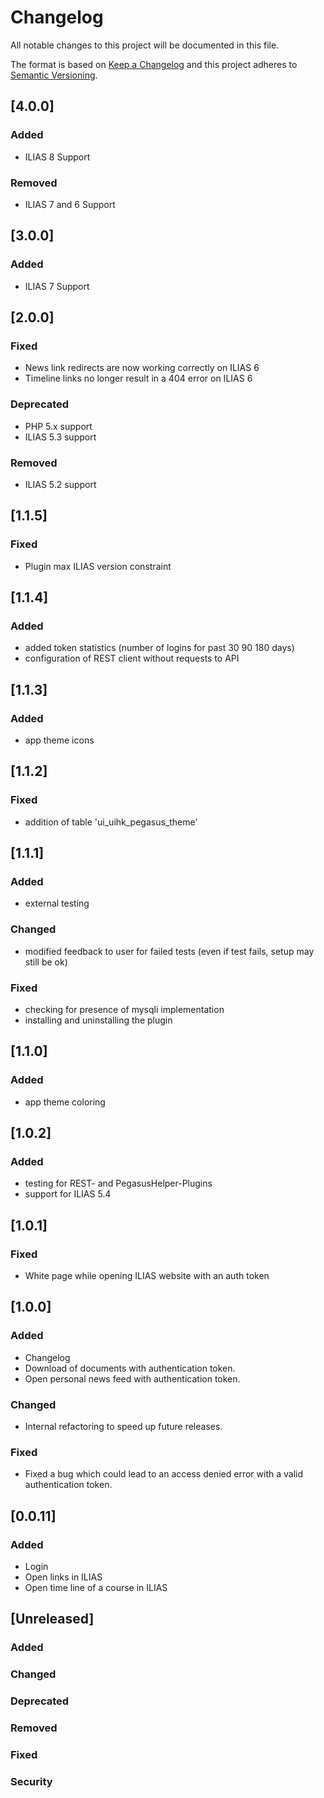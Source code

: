 # Changelog
All notable changes to this project will be documented in this file.

The format is based on [Keep a Changelog](http://keepachangelog.com/en/1.0.0/)
and this project adheres to [Semantic Versioning](http://semver.org/spec/v2.0.0.html).

## [4.0.0]
### Added
- ILIAS 8 Support
### Removed
- ILIAS 7 and 6 Support

## [3.0.0]
### Added
- ILIAS 7 Support

## [2.0.0]
### Fixed
- News link redirects are now working correctly on ILIAS 6
- Timeline links no longer result in a 404 error on ILIAS 6

### Deprecated
- PHP 5.x support
- ILIAS 5.3 support

### Removed
- ILIAS 5.2 support

## [1.1.5]
### Fixed
- Plugin max ILIAS version constraint

## [1.1.4]
### Added
- added token statistics (number of logins for past 30 90 180 days)
- configuration of REST client without requests to API

## [1.1.3]
### Added
- app theme icons

## [1.1.2]
### Fixed
- addition of table 'ui_uihk_pegasus_theme' 

## [1.1.1]
### Added
- external testing
### Changed
- modified feedback to user for failed tests (even if test fails, setup may still be ok)
### Fixed
- checking for presence of mysqli implementation
- installing and uninstalling the plugin

## [1.1.0]
### Added
- app theme coloring

## [1.0.2]
### Added
- testing for REST- and PegasusHelper-Plugins
- support for ILIAS 5.4

## [1.0.1]
### Fixed
- White page while opening ILIAS website with an auth token 

## [1.0.0]
### Added
- Changelog
- Download of documents with authentication token.
- Open personal news feed with authentication token.
### Changed
- Internal refactoring to speed up future releases.
### Fixed
- Fixed a bug which could lead to an access denied error with a valid authentication token.

## [0.0.11]
### Added
- Login
- Open links in ILIAS
- Open time line of a course in ILIAS


## [Unreleased]
### Added
### Changed
### Deprecated
### Removed
### Fixed
### Security
